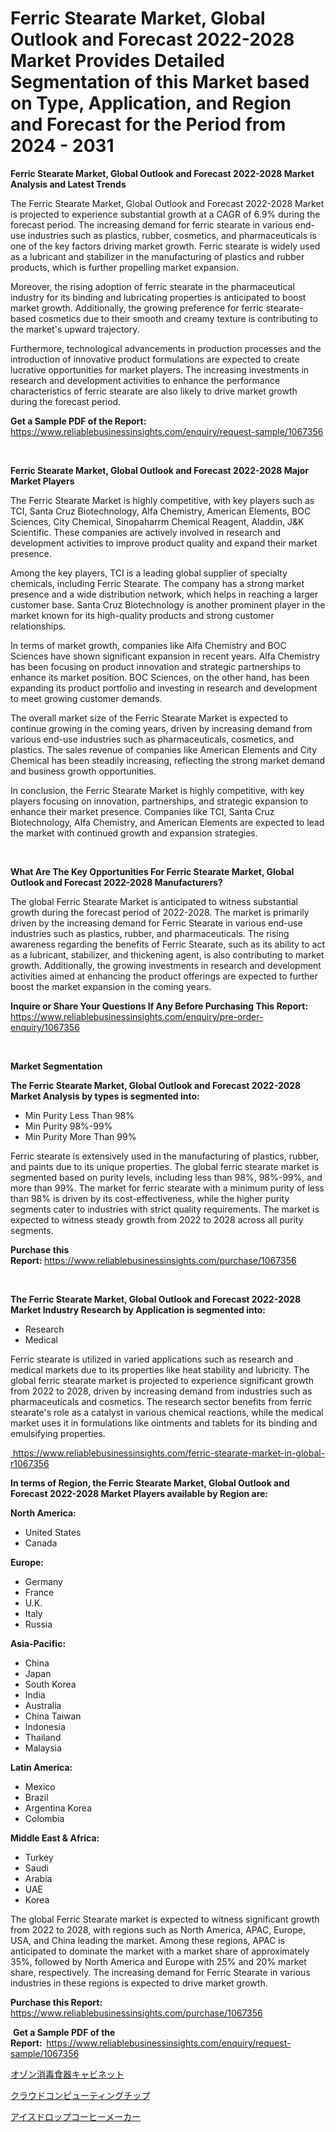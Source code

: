 <p><h1>Ferric Stearate Market, Global Outlook and Forecast 2022-2028 Market Provides Detailed Segmentation of this Market based on Type, Application, and Region and Forecast for the Period from 2024 - 2031</h1></p><p><strong>Ferric Stearate Market, Global Outlook and Forecast 2022-2028 Market Analysis and Latest Trends</strong></p>
<p><p>The Ferric Stearate Market, Global Outlook and Forecast 2022-2028 Market is projected to experience substantial growth at a CAGR of 6.9% during the forecast period. The increasing demand for ferric stearate in various end-use industries such as plastics, rubber, cosmetics, and pharmaceuticals is one of the key factors driving market growth. Ferric stearate is widely used as a lubricant and stabilizer in the manufacturing of plastics and rubber products, which is further propelling market expansion.</p><p>Moreover, the rising adoption of ferric stearate in the pharmaceutical industry for its binding and lubricating properties is anticipated to boost market growth. Additionally, the growing preference for ferric stearate-based cosmetics due to their smooth and creamy texture is contributing to the market's upward trajectory.</p><p>Furthermore, technological advancements in production processes and the introduction of innovative product formulations are expected to create lucrative opportunities for market players. The increasing investments in research and development activities to enhance the performance characteristics of ferric stearate are also likely to drive market growth during the forecast period.</p></p>
<p><strong>Get a Sample PDF of the Report:&nbsp;</strong> <a href="https://www.reliablebusinessinsights.com/enquiry/request-sample/1067356">https://www.reliablebusinessinsights.com/enquiry/request-sample/1067356</a></p>
<p>&nbsp;</p>
<p><strong>Ferric Stearate Market, Global Outlook and Forecast 2022-2028 Major Market Players</strong></p>
<p><p>The Ferric Stearate Market is highly competitive, with key players such as TCI, Santa Cruz Biotechnology, Alfa Chemistry, American Elements, BOC Sciences, City Chemical, Sinopaharrm Chemical Reagent, Aladdin, J&K Scientific. These companies are actively involved in research and development activities to improve product quality and expand their market presence.</p><p>Among the key players, TCI is a leading global supplier of specialty chemicals, including Ferric Stearate. The company has a strong market presence and a wide distribution network, which helps in reaching a larger customer base. Santa Cruz Biotechnology is another prominent player in the market known for its high-quality products and strong customer relationships.</p><p>In terms of market growth, companies like Alfa Chemistry and BOC Sciences have shown significant expansion in recent years. Alfa Chemistry has been focusing on product innovation and strategic partnerships to enhance its market position. BOC Sciences, on the other hand, has been expanding its product portfolio and investing in research and development to meet growing customer demands.</p><p>The overall market size of the Ferric Stearate Market is expected to continue growing in the coming years, driven by increasing demand from various end-use industries such as pharmaceuticals, cosmetics, and plastics. The sales revenue of companies like American Elements and City Chemical has been steadily increasing, reflecting the strong market demand and business growth opportunities.</p><p>In conclusion, the Ferric Stearate Market is highly competitive, with key players focusing on innovation, partnerships, and strategic expansion to enhance their market presence. Companies like TCI, Santa Cruz Biotechnology, Alfa Chemistry, and American Elements are expected to lead the market with continued growth and expansion strategies.</p></p>
<p>&nbsp;</p>
<p><strong>What Are The Key Opportunities For Ferric Stearate Market, Global Outlook and Forecast 2022-2028 Manufacturers?</strong></p>
<p><p>The global Ferric Stearate Market is anticipated to witness substantial growth during the forecast period of 2022-2028. The market is primarily driven by the increasing demand for Ferric Stearate in various end-use industries such as plastics, rubber, and pharmaceuticals. The rising awareness regarding the benefits of Ferric Stearate, such as its ability to act as a lubricant, stabilizer, and thickening agent, is also contributing to market growth. Additionally, the growing investments in research and development activities aimed at enhancing the product offerings are expected to further boost the market expansion in the coming years.</p></p>
<p><strong>Inquire or Share Your Questions If Any Before Purchasing This Report:</strong> <a href="https://www.reliablebusinessinsights.com/enquiry/pre-order-enquiry/1067356">https://www.reliablebusinessinsights.com/enquiry/pre-order-enquiry/1067356</a></p>
<p>&nbsp;</p>
<p><strong>Market Segmentation</strong></p>
<p><strong>The Ferric Stearate Market, Global Outlook and Forecast 2022-2028 Market Analysis by types is segmented into:</strong></p>
<p><ul><li>Min Purity Less Than 98%</li><li>Min Purity 98%-99%</li><li>Min Purity More Than 99%</li></ul></p>
<p><p>Ferric stearate is extensively used in the manufacturing of plastics, rubber, and paints due to its unique properties. The global ferric stearate market is segmented based on purity levels, including less than 98%, 98%-99%, and more than 99%. The market for ferric stearate with a minimum purity of less than 98% is driven by its cost-effectiveness, while the higher purity segments cater to industries with strict quality requirements. The market is expected to witness steady growth from 2022 to 2028 across all purity segments.</p></p>
<p><strong>Purchase this Report:&nbsp;</strong><a href="https://www.reliablebusinessinsights.com/purchase/1067356">https://www.reliablebusinessinsights.com/purchase/1067356</a></p>
<p>&nbsp;</p>
<p><strong>The Ferric Stearate Market, Global Outlook and Forecast 2022-2028 Market Industry Research by Application is segmented into:</strong></p>
<p><ul><li>Research</li><li>Medical</li></ul></p>
<p><p>Ferric stearate is utilized in varied applications such as research and medical markets due to its properties like heat stability and lubricity. The global ferric stearate market is projected to experience significant growth from 2022 to 2028, driven by increasing demand from industries such as pharmaceuticals and cosmetics. The research sector benefits from ferric stearate's role as a catalyst in various chemical reactions, while the medical market uses it in formulations like ointments and tablets for its binding and emulsifying properties.</p></p>
<p><a href="https://www.reliablebusinessinsights.com/ferric-stearate-market-in-global-r1067356">&nbsp;https://www.reliablebusinessinsights.com/ferric-stearate-market-in-global-r1067356</a></p>
<p><strong>In terms of Region, the Ferric Stearate Market, Global Outlook and Forecast 2022-2028 Market Players available by Region are:</strong></p>
<p>
    <p> <strong> North America: </strong>
        <ul>
            <li>United States</li>
            <li>Canada</li>
        </ul>
        </p> 
    <p> <strong> Europe: </strong>
        <ul>
            <li>Germany</li>
            <li>France</li>
            <li>U.K.</li>
            <li>Italy</li>
            <li>Russia</li>
        </ul>
        </p> 
    <p> <strong> Asia-Pacific: </strong>
        <ul>
            <li>China</li>
            <li>Japan</li>
            <li>South Korea</li>
            <li>India</li>
            <li>Australia</li>
            <li>China Taiwan</li>
            <li>Indonesia</li>
            <li>Thailand</li>
            <li>Malaysia</li>
        </ul>
        </p> 
    <p> <strong> Latin America: </strong>
        <ul>
            <li>Mexico</li>
            <li>Brazil</li>
            <li>Argentina Korea</li>
            <li>Colombia</li>
        </ul>
        </p> 
    <p> <strong> Middle East & Africa: </strong>
        <ul>
            <li>Turkey</li>
            <li>Saudi</li>
            <li>Arabia</li>
            <li>UAE</li>
            <li>Korea</li>
        </ul>
    </p>
    </p>
<p><p>The global Ferric Stearate market is expected to witness significant growth from 2022 to 2028, with regions such as North America, APAC, Europe, USA, and China leading the market. Among these regions, APAC is anticipated to dominate the market with a market share of approximately 35%, followed by North America and Europe with 25% and 20% market share, respectively. The increasing demand for Ferric Stearate in various industries in these regions is expected to drive market growth.</p></p>
<p><strong>Purchase this Report: </strong><a href="https://www.reliablebusinessinsights.com/purchase/1067356">https://www.reliablebusinessinsights.com/purchase/1067356</a></p>
<p>&nbsp;<strong>Get a Sample PDF of the Report:&nbsp;&nbsp;</strong><a href="https://www.reliablebusinessinsights.com/enquiry/request-sample/1067356">https://www.reliablebusinessinsights.com/enquiry/request-sample/1067356</a></p>
<p><strong></strong></p>
<p><p><a href="https://github.com/tanyaali3/Market-Research-Report-List-1/blob/main/339307686624.md">オゾン消毒食器キャビネット</a></p><p><a href="https://medium.com/@peterpatel626/%E3%82%AF%E3%83%A9%E3%82%A6%E3%83%89%E3%82%B3%E3%83%B3%E3%83%94%E3%83%A5%E3%83%BC%E3%83%86%E3%82%A3%E3%83%B3%E3%82%B0%E3%83%81%E3%83%83%E3%83%97%E3%81%AE%E5%B8%82%E5%A0%B4%E5%88%86%E6%9E%90-%E3%81%9D%E3%81%AEcagr-%E5%B8%82%E5%A0%B4%E3%82%BB%E3%82%B0%E3%83%A1%E3%83%B3%E3%83%86%E3%83%BC%E3%82%B7%E3%83%A7%E3%83%B3-%E3%81%8A%E3%82%88%E3%81%B3%E3%82%B0%E3%83%AD%E3%83%BC%E3%83%90%E3%83%AB%E6%A5%AD%E7%95%8C%E6%A6%82%E8%A6%81-5dce5787105a">クラウドコンピューティングチップ</a></p><p><a href="https://github.com/DwightHuels1/Market-Research-Report-List-1/blob/main/838090386625.md">アイスドロップコーヒーメーカー</a></p></p>